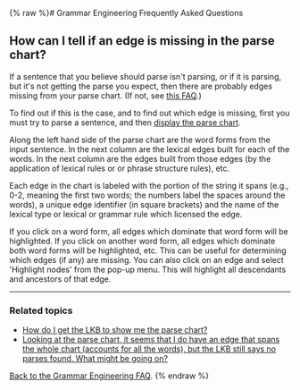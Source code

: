 {% raw %}# Grammar Engineering Frequently Asked Questions

## How can I tell if an edge is missing in the parse chart?

If a sentence that you believe should parse isn't parsing, or if it is
parsing, but it's not getting the parse you expect, then there are
probably edges missing from your parse chart. (If not, see [this
FAQ](../GeFaqRootFail).)

To find out if this is the case, and to find out which edge is missing,
first you must try to parse a sentence, and then [display the parse
chart](../GeFaqShowChart).

Along the left hand side of the parse chart are the word forms from the
input sentence. In the next column are the lexical edges built for each
of the words. In the next column are the edges built from those edges
(by the application of lexical rules or or phrase structure rules), etc.

Each edge in the chart is labeled with the portion of the string it
spans (e.g., 0-2, meaning the first two words; the numbers label the
spaces around the words), a unique edge identifier (in square brackets)
and the name of the lexical type or lexical or grammar rule which
licensed the edge.

If you click on a word form, all edges which dominate that word form
will be highlighted. If you click on another word form, all edges which
dominate both word forms will be highlighted, etc. This can be useful
for determining which edges (if any) are missing. You can also click on
an edge and select 'Highlight nodes' from the pop-up menu. This will
highlight all descendants and ancestors of that edge.

* * *

### Related topics

- [How do I get the LKB to show me the parse chart?](../GeFaqShowChart)
- [Looking at the parse chart, it seems that I do have an edge that
spans the whole chart (accounts for all the words), but the LKB
still says no parses found. What might be going on?](../GeFaqRootFail)

[Back to the Grammar Engineering FAQ](/GrammarEngineeringFaq).
<update date omitted for speed>{% endraw %}